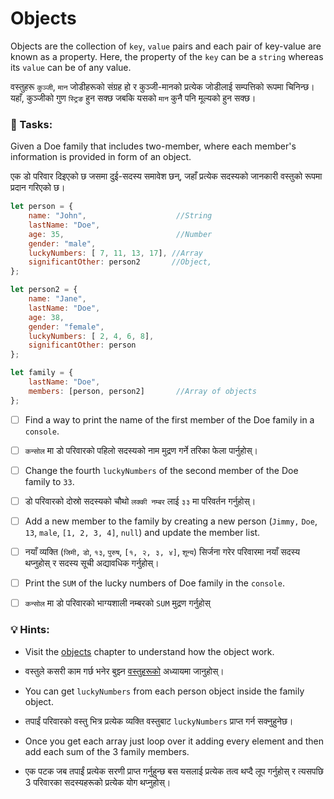 # Objects

Objects are the collection of `key`, `value` pairs and each pair of key-value are known as a property. Here, the property of the `key` can be a `string` whereas its `value` can be of any value.

वस्तुहरू `कुञ्जी`, `मान` जोडीहरूको संग्रह हो र कुञ्जी-मानको प्रत्येक जोडीलाई सम्पत्तिको रूपमा चिनिन्छ। यहाँ, कुञ्जीको गुण `स्ट्रिङ` हुन सक्छ जबकि यसको `मान` कुनै पनि मूल्यको हुन सक्छ।

### 📝 Tasks:

Given a Doe family that includes two-member, where each member's information is provided in form of an object.&#x20;

एक डो परिवार दिइएको छ जसमा दुई-सदस्य समावेश छन्, जहाँ प्रत्येक सदस्यको जानकारी वस्तुको रूपमा प्रदान गरिएको छ।

```javascript
let person = {
    name: "John",                    //String
    lastName: "Doe",
    age: 35,                         //Number
    gender: "male",
    luckyNumbers: [ 7, 11, 13, 17], //Array
    significantOther: person2       //Object, 
};

let person2 = {
    name: "Jane",
    lastName: "Doe",
    age: 38,
    gender: "female",
    luckyNumbers: [ 2, 4, 6, 8],
    significantOther: person
};

let family = {
    lastName: "Doe",
    members: [person, person2]       //Array of objects
};
```

* [ ] Find a way to print the name of the first member of the Doe family in a `console`.

* [ ] `कन्सोल` मा डो परिवारको पहिलो सदस्यको नाम मुद्रण गर्ने तरिका फेला पार्नुहोस्।
* [ ] Change the fourth  `luckyNumbers` of  the second member of the Doe family to `33`.

* [ ] डो परिवारको दोस्रो सदस्यको चौथो `लक्की नम्बर` लाई `३३` मा परिवर्तन गर्नुहोस्।
* [ ] Add a new member to the family by creating a new  person  (`Jimmy,` `Doe`, `13`, `male`, `[1, 2, 3, 4]`, `null`) and update the member list.

* [ ]  नयाँ व्यक्ति (`जिमी,` `डो`, `१३`, `पुरुष`, `[१, २, ३, ४]`, `शून्य`) सिर्जना गरेर परिवारमा नयाँ सदस्य थप्नुहोस् र सदस्य सूची अद्यावधिक गर्नुहोस्।
* [ ] Print the `SUM` of the lucky numbers of Doe family in the `console`.&#x20;

* [ ] `कन्सोल` मा डो परिवारको भाग्यशाली नम्बरको `SUM` मुद्रण गर्नुहोस्

### 💡 Hints:

* Visit the [objects](../objects/) chapter to understand how the object work.

* वस्तुले कसरी काम गर्छ भनेर बुझ्न [वस्तुहरूको](../objects/) अध्यायमा जानुहोस्।
* You can get `luckyNumbers` from each person object inside the family object.
* तपाईं परिवारको वस्तु भित्र प्रत्येक व्यक्ति वस्तुबाट `luckyNumbers` प्राप्त गर्न सक्नुहुनेछ।
* Once you get each array just loop over it adding every element and then add each sum of the 3 family members.
* एक पटक जब तपाईं प्रत्येक सरणी प्राप्त गर्नुहुन्छ बस यसलाई प्रत्येक तत्व थप्दै लूप गर्नुहोस् र त्यसपछि 3 परिवारका सदस्यहरूको प्रत्येक योग थप्नुहोस्।
